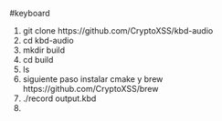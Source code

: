 #keyboard
<ol>
  <li>git clone https://github.com/CryptoXSS/kbd-audio</li>
    <li>cd kbd-audio</li>
      <li>mkdir build</li>
        <li>cd build</li>
          <li>ls</li>
            <li>siguiente paso instalar cmake y brew https://github.com/CryptoXSS/brew</li>
              <li>./record output.kbd<li/>
                </ol>
